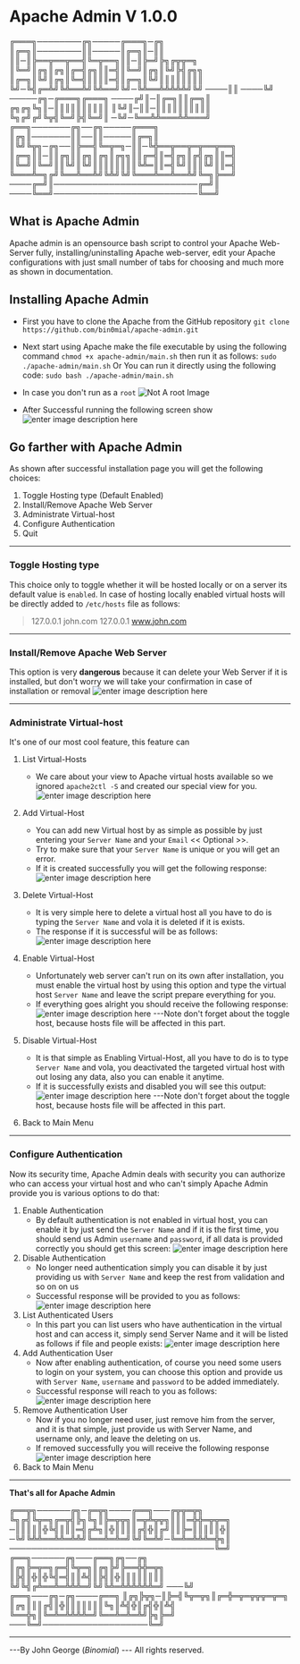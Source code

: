 ﻿# Apache Admin V 1.0.0 
╔═══╗────────╔╗─────╔═══╗─╔╗
║╔═╗║────────║║─────║╔═╗║─║║
║║─║╠══╦══╦══╣╚═╦══╗║║─║╠═╝╠╗╔╦╦═╗
║╚═╝║╔╗║╔╗║╔═╣╔╗║║═╣║╚═╝║╔╗║╚╝╠╣╔╗╗
║╔═╗║╚╝║╔╗║╚═╣║║║║═╣║╔═╗║╚╝║║║║║║║║
╚╝─╚╣╔═╩╝╚╩══╩╝╚╩══╝╚╝─╚╩══╩╩╩╩╩╝╚╝
────║║
────╚╝
─────╔╗─╔═══╗╔═══╗
────╔╝║─║╔═╗║║╔═╗║
╔╗╔╗╚╗║─║║║║║║║║║║
║╚╝║─║║─║║║║║║║║║║
╚╗╔╝╔╝╚╦╣╚═╝╠╣╚═╝║
─╚╝─╚══╩╩═══╩╩═══╝
╔══╗───────╔╗──╔╗─────╔═══╗
║╔╗║───────║║──║║─────║╔═╗║
║╚╝╚╦╗─╔╗──║╠══╣╚═╦═╗─║║─╚╬══╦══╦═╦══╦══╗
║╔═╗║║─║║╔╗║║╔╗║╔╗║╔╗╗║║╔═╣║═╣╔╗║╔╣╔╗║║═╣
║╚═╝║╚═╝║║╚╝║╚╝║║║║║║║║╚╩═║║═╣╚╝║║║╚╝║║═╣
╚═══╩═╗╔╝╚══╩══╩╝╚╩╝╚╝╚═══╩══╩══╩╝╚═╗╠══╝
────╔═╝║──────────────────────────╔═╝║
────╚══╝──────────────────────────╚══╝

## What is Apache Admin
Apache admin is an opensource bash script to control your Apache Web-Server fully, installing/uninstalling Apache web-server, edit your Apache configurations with just small number of tabs for choosing and much more as shown in documentation.

## Installing Apache Admin

 - First you have to clone the Apache from the GitHub repository `git clone https://github.com/bin0mial/apache-admin.git` 
 - Next start using Apache make the file executable by using the following command 
`chmod +x apache-admin/main.sh` 
then run it as follows: `sudo ./apache-admin/main.sh`
Or
You can run it directly using the following code: `sudo bash ./apache-admin/main.sh`

- In case you don't run as a `root`
![Not A root Image](./images/not-a-root.png)

- After Successful running the following screen show
![enter image description here](./images/main-screen.png)

## Go farther with Apache Admin
As shown after successful installation page you will get the following choices:

 1. Toggle Hosting type (Default Enabled)
 2. Install/Remove Apache Web Server
 3. Administrate Virtual-host
 4. Configure Authentication
 5. Quit
___
### Toggle Hosting type
This choice only to toggle whether it will be hosted locally or on a server its default value is `enabled`. In case of hosting locally enabled virtual hosts will be directly added to `/etc/hosts` file as follows:

> 127.0.0.1	john.com
> 127.0.0.1	www.john.com
___
### Install/Remove Apache Web Server
This option is very **dangerous** because it can delete your Web Server if it is installed, but don't worry we will take your confirmation in case of installation or removal
 ![enter image description here](./images/install-remove-apache.png)
 ___
### Administrate Virtual-host
 It's one of our most cool feature, this feature can 
 1. List Virtual-Hosts
	 - We care about your view to Apache virtual hosts available so we ignored `apache2ctl -S` and created our special view for you.
	 ![enter image description here](./images/main-screen.png)
 2. Add Virtual-Host
	 - You can add new Virtual host by as simple as possible by just entering your `Server Name` and your `Email` << Optional >>.
	 - Try to make sure that your `Server Name` is unique or you will get an error.
	 - If it is created successfully you will get the following response:
	   ![enter image description here](./images/creating-vritual-host.png)
 3. Delete Virtual-Host
	 - It is very simple here to delete a virtual host all you have to do is typing the `Server Name` and vola it is deleted if it is exists.
	 - The response if it is successful will be as follows:
	 ![enter image description here](./images/deleting-virtual-host.png)
 4. Enable Virtual-Host
	 - Unfortunately web server can't run on its own after installation, you must enable the virtual host by using this option and type the virtual host `Server Name` and leave the script prepare everything for you.
	 - If everything goes alright you should receive the following response:
	 ![enter image description here](./images/enabling-virtual-host.png)
 ---Note don't forget about the toggle host, because hosts file will be affected in this part.
	
 5. Disable Virtual-Host
	- It is that simple as Enabling Virtual-Host, all you have to do is to type `Server Name` and vola, you deactivated the targeted virtual host with out losing any data, also you can enable it anytime.
	- If it is successfully exists and disabled you will see this output:
	![enter image description here](./images/disabling-virtual-host.png)
	---Note don't forget about the toggle host, because hosts file will be affected in this part.
 6. Back to Main Menu
___
### Configure Authentication
Now its security time, Apache Admin deals with security you can authorize who can access your virtual host and who can't simply Apache Admin provide you is various options to do that:
 1. Enable Authentication
	 - By default authentication is not enabled in virtual host, you can enable it by just send the `Server Name` and if it is the first time, you should send us Admin `username` and `password`, if all data is provided correctly you should get this screen:
	  ![enter image description here](./images/enable-authentication.png)
 2. Disable Authentication
	- No longer need authentication simply you can disable it by just providing us with `Server Name` and keep the rest from validation and so on on  us
	- Successful response will be provided to you as follows:
	![enter image description here](./images/disable-authentication.png)
 3. List Authenticated Users
	 - In this part you can list users who have authentication in the virtual host and can access it, simply send Server Name and it will be listed as follows if file and people exists:
	 ![enter image description here](./images/list-authentication-users.png)
 4. Add Authentication User
	- Now after enabling authentication, of course you need some users to login on your system, you can choose this option and provide us with `Server Name`, `username` and `password` to be added immediately. 
	- Successful response will reach to you as follows:
	![enter image description here](./images/add-athentication-user.png)
 5. Remove Authentication User
	- Now if you no longer need user, just remove him from the server, and it is that simple, just provide us with Server Name, and username only, and leave the deleting on us.
	- If removed successfully you will receive the following response
		![enter image description here](./images/delete-athentication-user.png)
 6. Back to Main Menu
___
**That's all for Apache Admin**

╔══╦╗──────╔╗─╔═╦╗────╔══╗───╔╦╦═╦╗
╚╗╔╣╚╦═╗╔═╦╣╠╗╚╗║╠═╦╦╗║═╦╩╦╦╗║║║═╬╬═╦╦═╗
─║║║║║╬╚╣║║║═╣╔╩╗║╬║║║║╔╣╬║╔╝║║╠═║║║║║╬║
─╚╝╚╩╩══╩╩═╩╩╝╚══╩═╩═╝╚╝╚═╩╝─╚═╩═╩╩╩═╬╗║
─────────────────────────────────────╚═╝
╔══╗──────╔╗───╔══╗╔╗──╔╗
║╔╗╠═╦═╗╔═╣╚╦═╗║╔╗╠╝╠══╬╬═╦╗
║╠╣║╬║╬╚╣═╣║║╩╣║╠╣║╬║║║║║║║║
╚╝╚╣╔╩══╩═╩╩╩═╝╚╝╚╩═╩╩╩╩╩╩═╝
───╚╝
╔══╗───╔╗─╔╗────╔══╗
║╔╗╠╦╗─║╠═╣╚╦═╦╗║╔═╬═╦═╦╦╦═╦═╗
║╔╗║║║╔╣║╬║║║║║║║╚╗║╩╣╬║╔╣╬║╩╣
╚══╬╗║╚═╩═╩╩╩╩═╝╚══╩═╩═╩╝╠╗╠═╝
───╚═╝───────────────────╚═╝

___
---By John George (*Binomial*) --- All rights reserved.

